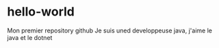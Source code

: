 # hello-world
Mon premier repository github
Je suis uned developpeuse java, j'aime le java  et le dotnet
